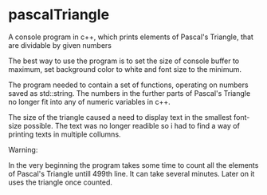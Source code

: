 # pascalTriangle
A console program in c++, which prints elements of Pascal's Triangle, that are dividable by given numbers

The best way to use the program is to set the size of console buffer to maximum, set background color to white and font size to the minimum.

The program needed to contain a set of functions, operating on numbers saved as std::string. The numbers in the further parts of Pascal's Triangle no longer fit into any of numeric variables in c++.

The size of the triangle caused a need to display text in the smallest font-size possible. The text was no longer readible so i had to find a way of printing texts in multiple collumns.

Warning:

In the very beginning the program takes some time to count all the elements of Pascal's Triangle untill 499th line. It can take several minutes. Later on it uses the triangle once counted.
